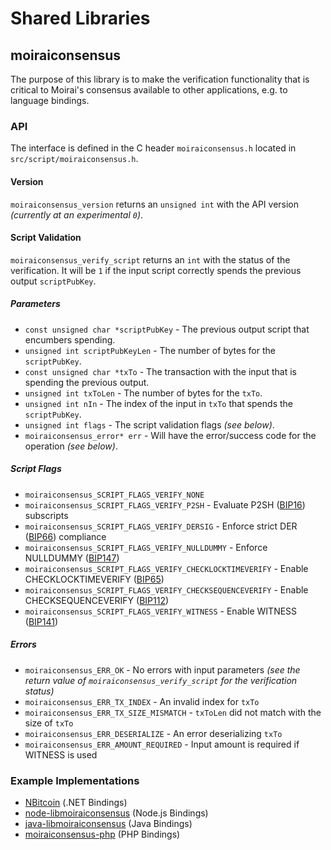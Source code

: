 Shared Libraries
================

## moiraiconsensus

The purpose of this library is to make the verification functionality that is critical to Moirai's consensus available to other applications, e.g. to language bindings.

### API

The interface is defined in the C header `moiraiconsensus.h` located in  `src/script/moiraiconsensus.h`.

#### Version

`moiraiconsensus_version` returns an `unsigned int` with the API version *(currently at an experimental `0`)*.

#### Script Validation

`moiraiconsensus_verify_script` returns an `int` with the status of the verification. It will be `1` if the input script correctly spends the previous output `scriptPubKey`.

##### Parameters
- `const unsigned char *scriptPubKey` - The previous output script that encumbers spending.
- `unsigned int scriptPubKeyLen` - The number of bytes for the `scriptPubKey`.
- `const unsigned char *txTo` - The transaction with the input that is spending the previous output.
- `unsigned int txToLen` - The number of bytes for the `txTo`.
- `unsigned int nIn` - The index of the input in `txTo` that spends the `scriptPubKey`.
- `unsigned int flags` - The script validation flags *(see below)*.
- `moiraiconsensus_error* err` - Will have the error/success code for the operation *(see below)*.

##### Script Flags
- `moiraiconsensus_SCRIPT_FLAGS_VERIFY_NONE`
- `moiraiconsensus_SCRIPT_FLAGS_VERIFY_P2SH` - Evaluate P2SH ([BIP16](https://github.com/bitcoin/bips/blob/master/bip-0016.mediawiki)) subscripts
- `moiraiconsensus_SCRIPT_FLAGS_VERIFY_DERSIG` - Enforce strict DER ([BIP66](https://github.com/bitcoin/bips/blob/master/bip-0066.mediawiki)) compliance
- `moiraiconsensus_SCRIPT_FLAGS_VERIFY_NULLDUMMY` - Enforce NULLDUMMY ([BIP147](https://github.com/bitcoin/bips/blob/master/bip-0147.mediawiki))
- `moiraiconsensus_SCRIPT_FLAGS_VERIFY_CHECKLOCKTIMEVERIFY` - Enable CHECKLOCKTIMEVERIFY ([BIP65](https://github.com/bitcoin/bips/blob/master/bip-0065.mediawiki))
- `moiraiconsensus_SCRIPT_FLAGS_VERIFY_CHECKSEQUENCEVERIFY` - Enable CHECKSEQUENCEVERIFY ([BIP112](https://github.com/bitcoin/bips/blob/master/bip-0112.mediawiki))
- `moiraiconsensus_SCRIPT_FLAGS_VERIFY_WITNESS` - Enable WITNESS ([BIP141](https://github.com/bitcoin/bips/blob/master/bip-0141.mediawiki))

##### Errors
- `moiraiconsensus_ERR_OK` - No errors with input parameters *(see the return value of `moiraiconsensus_verify_script` for the verification status)*
- `moiraiconsensus_ERR_TX_INDEX` - An invalid index for `txTo`
- `moiraiconsensus_ERR_TX_SIZE_MISMATCH` - `txToLen` did not match with the size of `txTo`
- `moiraiconsensus_ERR_DESERIALIZE` - An error deserializing `txTo`
- `moiraiconsensus_ERR_AMOUNT_REQUIRED` - Input amount is required if WITNESS is used

### Example Implementations
- [NBitcoin](https://github.com/NicolasDorier/NBitcoin/blob/master/NBitcoin/Script.cs#L814) (.NET Bindings)
- [node-libmoiraiconsensus](https://github.com/bitpay/node-libmoiraiconsensus) (Node.js Bindings)
- [java-libmoiraiconsensus](https://github.com/dexX7/java-libmoiraiconsensus) (Java Bindings)
- [moiraiconsensus-php](https://github.com/Bit-Wasp/moiraiconsensus-php) (PHP Bindings)
